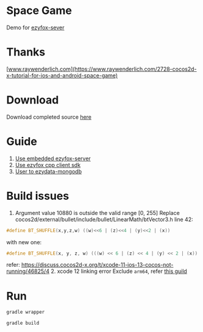 # Space Game
Demo for [ezyfox-sever](https://youngmonkeys.org/ezyfox-sever/)

# Thanks
[www.raywenderlich.com](https://www.raywenderlich.com/2728-cocos2d-x-tutorial-for-ios-and-android-space-game)

# Download
Download completed source [here](https://resources.tvd12.com/space-game-1.0.0.zip)

# Guide
1. [Use embedded ezyfox-server](https://youngmonkeys.org/use-embedded-server/)
1. [Use ezyfox cpp client sdk](https://youngmonkeys.org/ezyfox-cpp-client-sdk/)
1. [User to ezydata-mongodb](https://youngmonkeys.org/introduce-to-ezymongo/)

# Build issues
1. Argument value 10880 is outside the valid range [0, 255]
Replace cocos2d/external/bullet/include/bullet/LinearMath/btVector3.h line 42:
```cpp
#define BT_SHUFFLE(x,y,z,w) ((w)<<6 | (z)<<4 | (y)<<2 | (x))
```
with new one:
```cpp
#define BT_SHUFFLE(x, y, z, w) (((w) << 6 | (z) << 4 | (y) << 2 | (x)) & 0xff)
```
refer: https://discuss.cocos2d-x.org/t/xcode-11-ios-13-cocos-not-running/46825/4
2. xcode 12 linking error
Exclude `arm64`, refer [this guild](https://stackoverflow.com/questions/63607158/xcode-12-building-for-ios-simulator-but-linking-in-object-file-built-for-ios)

# Run
```bash
gradle wrapper
```
```bash
gradle build
```